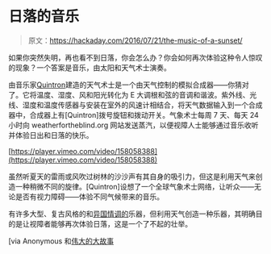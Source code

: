 # 日落的音乐

> 原文：<https://hackaday.com/2016/07/21/the-music-of-a-sunset/>

如果你突然失明，再也看不到日落，你会怎么办？你会如何再次体验这种令人惊叹的现象？一个答案是音乐，由太阳和天气术士演奏。

由音乐家[Quintron](疯狂电子仪器的建造者和发明者)建造的天气术士是一个由天气控制的模拟合成器——你猜对了。它将温度、湿度、风和阳光转化为 E 大调根和弦的音调和谐波。紫外线、光线、湿度和温度传感器与安装在室外的风速计相结合，将天气数据输入到一个合成器中，合成器上有[Quintron]拨号旋钮和拨动开关。气象术士每周 7 天、每天 24 小时向 weatherfortheblind.org 网站发送蒸汽，以便视障人士能够通过音乐收听并体验日出和日落的快乐。

[https://player.vimeo.com/video/158058388](https://player.vimeo.com/video/158058388)

虽然听夏天的雷雨或风吹过树林的沙沙声有其自身的吸引力，但这是利用天气来创造一种稍微不同的旋律。[Quintron]设想了一个全球气象术士网络，让听众——无论是否有视力障碍——体验不同气候带来的音乐。

有许多大型、复古风格的和[异国情调的](http://hackaday.com/2013/07/16/prosthetic-spines-become-musical-instruments/)乐器，但利用天气创造一种乐器，其明确目的是让视障者能够再次体验日落，这是一个了不起的壮举。

[via Anonymous 和[伟大的大故事](https://vimeo.com/greatbigstory)